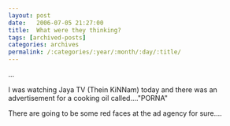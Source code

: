 ```yaml
---
layout: post
date:	2006-07-05 21:27:00
title:  What were they thinking?
tags: [archived-posts]
categories: archives
permalink: /:categories/:year/:month/:day/:title/
---
```

...

I was watching Jaya TV (Thein KiNNam) today and there was an advertisement for a cooking oil called...."PORNA"

There are going to be some red faces at the ad agency for sure....
